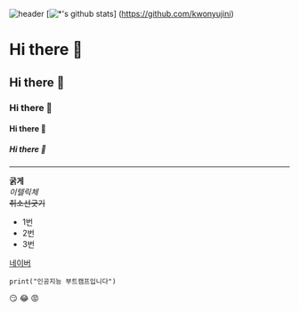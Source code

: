 ![header](https://capsule-render.vercel.app/api?type=egg&color=auto&height=300&section=header&text=깃허브%20특강&fontSize=90&animation=scaleIn)
[![*'s github stats](https://github-readme-stats.vercel.app/api?username=kwonyujini)]
(https://github.com/kwonyujini)


# Hi there 👋
## Hi there 👋
### Hi there 👋
#### Hi there 👋
##### Hi there 👋
---

**굵게** <br>
*이텔릭체* <br>
~~취소선긋기~~ <br>

* 1번
* 2번
* 3번

[네이버](https://www.naver.com)

```
print("인공지능 부트캠프입니다")
```
:smirk:
:joy:
:rage:
